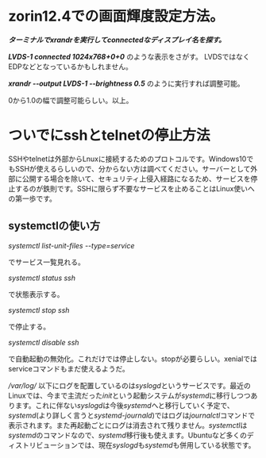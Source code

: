 # zorin12.4での画面輝度設定方法。

***ターミナルでxrandrを実行してconnectedなディスプレイ名を探す。***

***LVDS-1 connected 1024x768+0+0*** のような表示をさがす。 LVDSではなくEDPなどとなっているかもしれません。

***xrandr --output LVDS-1 --brightness 0.5*** のように実行すれば調整可能。

0から1.0の幅で調整可能らしい。以上。

# ついでにsshとtelnetの停止方法

SSHやtelnetは外部からLnuxに接続するためのプロトコルです。Windows10でもSSHが使えるらしいので、分からない方は調べてください。サーバーとして外部に公開する場合を除いて、セキュリティ上侵入経路になるため、サービスを停止するのが鉄則です。SSHに限らず不要なサービスを止めることはLinux使いへの第一歩です。

## systemctlの使い方

*systemctl list-unit-files --type=service*

でサービス一覧見れる。

*systemctl status ssh*

で状態表示する。

*systemctl stop ssh*

で停止する。

*systemctl disable ssh*

で自動起動の無効化。これだけでは停止しない。stopが必要らしい。xenialではserviceコマンドもまだ使えるようだ。

*/var/log/* 以下にログを配置しているのは*syslogd*というサービスです。最近のLinuxでは、今まで主流だった*init*という起動システムが*systemd*に移行しつつあります。これに伴ない*syslogd*は今後*systemd*へと移行していく予定で、*systemd*(より詳しく言うと*systemd-journald*)ではログは*journalctl*コマンドで表示されます。また再起動ごとにログは消去されて残りません。*systemctl*は*systemd*のコマンドなので、*systemd*移行後も使えます。Ubuntuなど多くのディストリビューションでは、現在*syslogd*も*systemd*も併用している状態です。



